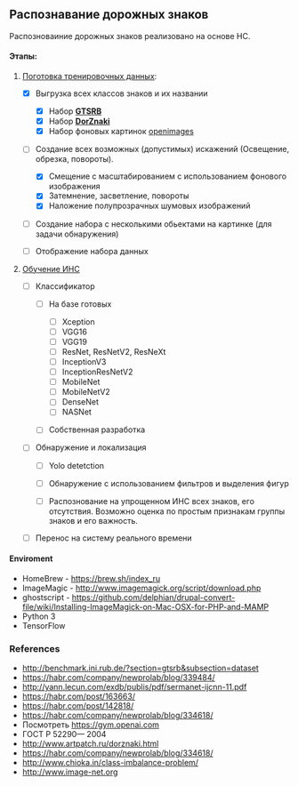 ## Распознавание дорожных знаков 

Распозноваиние дорожных знаков реализовано на основе НС. 

#### Этапы:
1) [Поготовка тренировочных данных](start_createDataSetOnPatters.py): 
  
    * [x] Выгрузка всех классов знаков и их названии
     
        * [x] Набор [<b>GTSRB</b>](http://benchmark.ini.rub.de/?section=gtsrb&subsection=dataset)
        * [x] Набор [<b>DorZnaki</b>](http://www.artpatch.ru/dorznaki.html) 
        * [x] Набор фоновых картинок [openimages](https://storage.googleapis.com/openimages/web/index.html)
         
    * [ ] Создание всех возможных (допустимых) искажений (Освещение, обрезка, повороты).
        
        * [x] Смещение с масштабированием с использованием фонового изображения
        * [x] Затемнение, засветление, повороты
        * [x] Наложение полупрозрачных шумовых изображений
        
    * [ ] Создание набора с несколькими обьектами на картинке (для задачи обнаружения)
    * [ ] Отображение набора данных

2) [Обучение ИНС](trainigCNN.py)

    * [ ] Классификатор
    
        * [ ] На базе готовых
        
            * [ ] Xception
            * [ ] VGG16
            * [ ] VGG19
            * [ ] ResNet, ResNetV2, ResNeXt
            * [ ] InceptionV3
            * [ ] InceptionResNetV2
            * [ ] MobileNet
            * [ ] MobileNetV2
            * [ ] DenseNet
            * [ ] NASNet
            
        * [ ] Собственная разработка
        
    * [ ] Обнаружение и локализация
    
        * [ ] Yolo detetction
        
        * [ ] Обнаружение с использованием фильтров и выделения фигур
        
        * [ ] Распознование на упрощенном ИНС всех знаков, его отсутствия. 
        Возможно оценка по простым признакам группы знаков и его важность. 
        
    * [ ] Перенос на систему реального времени
    
    
#### Enviroment
   
   * HomeBrew - https://brew.sh/index_ru
   * ImageMagic - http://www.imagemagick.org/script/download.php
   * ghostscript - https://github.com/delphian/drupal-convert-file/wiki/Installing-ImageMagick-on-Mac-OSX-for-PHP-and-MAMP
   * Python 3 
   * TensorFlow



### References
* http://benchmark.ini.rub.de/?section=gtsrb&subsection=dataset
* https://habr.com/company/newprolab/blog/339484/
* http://yann.lecun.com/exdb/publis/pdf/sermanet-ijcnn-11.pdf
* https://habr.com/post/163663/
* https://habr.com/post/142818/
* https://habr.com/company/newprolab/blog/334618/
* Посмотреть https://gym.openai.com
* ГОСТ Р 52290— 2004
* http://www.artpatch.ru/dorznaki.html
* https://habr.com/company/newprolab/blog/334618/
* http://www.chioka.in/class-imbalance-problem/
* http://www.image-net.org
